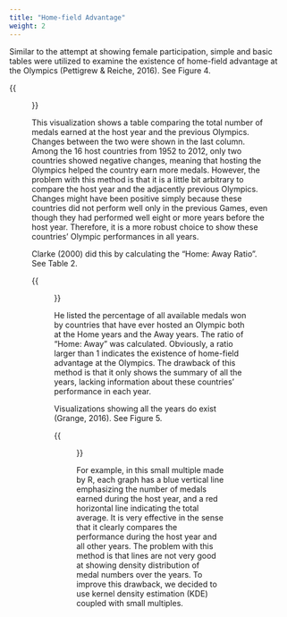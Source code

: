 ```yaml
---
title: "Home-field Advantage"
weight: 2
---
```

Similar to the attempt at showing female participation, simple and basic tables were utilized to examine the existence of home-field advantage at the Olympics (Pettigrew & Reiche, 2016). See Figure 4.

{{<figure src="https://raw.githubusercontent.com/hongtaoh/olymvis/master/static/pics/2-1.png" caption="Figure 4: Medals won by host countries at host year and the previous Olympics, Pettigrew & Reiche (2016)">}}

This visualization shows a table comparing the total number of medals earned at the host year and the previous Olympics. Changes between the two were shown in the last column.  Among the 16 host countries from 1952 to 2012, only two countries showed negative changes, meaning that hosting the Olympics helped the country earn more medals. However, the problem with this method is that it is a little bit arbitrary to compare the host year and the adjacently previous Olympics. Changes might have been positive simply because these countries did not perform well only in the previous Games, even though they had performed well eight or more years before the host year. Therefore, it is a more robust choice to show these countries’ Olympic performances in all years. 

Clarke (2000) did this by calculating the “Home: Away Ratio”. See Table 2.

{{<figure src="https://raw.githubusercontent.com/hongtaoh/olymvis/master/static/pics/2-3.png" caption="Table 2: Percentage of available medals won by host countries at home and away, Clarke (2016)">}}

He listed the percentage of all available medals won by countries that have ever hosted an Olympic both at the Home years and the Away years. The ratio of “Home: Away” was calculated. Obviously, a ratio larger than 1 indicates the existence of home-field advantage at the Olympics. The drawback of this method is that it only shows the summary of all the years, lacking information about these countries’ performance in each year. 

Visualizations showing all the years do exist (Grange, 2016). See Figure 5.

{{<figure src="https://raw.githubusercontent.com/hongtaoh/olymvis/master/static/pics/2-2.png" caption="Figure 5: Visualizing home-field advantage by Grange (2006)">}}

For example, in this small multiple made by R, each graph has a blue vertical line emphasizing the number of medals earned during the host year, and a red horizontal line indicating the total average. It is very effective in the sense that it clearly compares the performance during the host year and all other years. The problem with this method is that lines are not very good at showing density distribution of medal numbers over the years. To improve this drawback, we decided to use kernel density estimation (KDE) coupled with small multiples. 